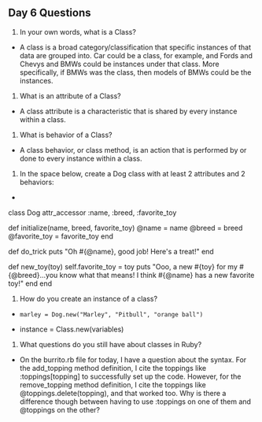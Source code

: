 ## Day 6 Questions

1. In your own words, what is a Class?

* A class is a broad category/classification that specific instances of that data are grouped into. Car could be a class, for example, and Fords and Chevys and BMWs could be instances under that class. More specifically, if BMWs was the class, then models of BMWs could be the instances.

1. What is an attribute of a Class?

* A class attribute is a characteristic that is shared by every instance within a class.

1. What is behavior of a Class?

* A class behavior, or class method, is an action that is performed by or done to every instance within a class.

1. In the space below, create a Dog class with at least 2 attributes and 2 behaviors:

* 
class Dog
attr_accessor :name, :breed, :favorite_toy

  def initialize(name, breed, favorite_toy)
   @name   = name
   @breed  = breed
   @favorite_toy = favorite_toy
  end

  def do_trick
    puts "Oh #{@name}, good job! Here's a treat!"
  end

  def new_toy(toy)
    self.favorite_toy = toy
    puts "Ooo, a new #{toy} for my #{@breed}...you know what that means! I think #{@name}           has a new favorite toy!"
  end
end

1. How do you create an instance of a class?

* `marley = Dog.new("Marley", "Pitbull", "orange ball")`

* instance = Class.new(variables)

1. What questions do you still have about classes in Ruby?

* On the burrito.rb file for today, I have a question about the syntax. For the add_topping method definition, I cite the toppings like :toppings[topping] to successfully set up the code. However, for the remove_topping method definition, I cite the toppings like @toppings.delete(topping), and that worked too. Why is there a difference though between having to use :toppings on one of them and @toppings on the other?
